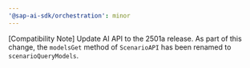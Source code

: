```yaml
---
'@sap-ai-sdk/orchestration': minor
---
```


[Compatibility Note] Update AI API to the 2501a release.
As part of this change, the `modelsGet` method of `ScenarioAPI` has been renamed to `scenarioQueryModels`.
